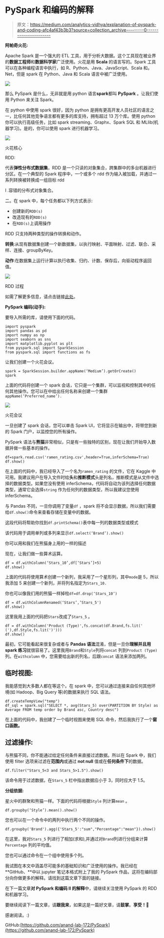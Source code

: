 # PySpark 和编码的解释

> 原文：<https://medium.com/analytics-vidhya/explanation-of-pyspark-and-coding-afc4af43b3b3?source=collection_archive---------0----------------------->

**阿帕奇火花:**

Apache Spark 是一个强大的 ETL 工具，用于分析大数据。这个工具现在被业界的**数据工程师**和**数据科学家**广泛使用。火花是用 **Scala** 的语言写的。Spark 工具可以在各种编程语言中执行，如 R、Python、Java、JavaScript、Scala 和。Net，但是 spark 在 Python、Java 和 Scala 语言中被广泛使用。

![](img/2ca16f4eb899b1618b355785fdd517bb.png)

那么 PySpark 是什么，无非就是用 python 语言**spark**都叫 **PySpark** 。让我们使用 Python 来关注 Spark。

在 python 中使用 spark 很好，因为 python 是拥有更高开发人员社区的语言之一，比任何其他竞争语言都有更多的库支持，拥有超过 13 万个库。使用 python 你可以执行高级任务，比如 spark streaming、Graphx、Spark SQL 和 MLlib(机器学习)。是的，你可以使用 spark 进行机器学习。

![](img/0f9186b449e16b0eb95fea81111e6076.png)

火花核心

RDD:

代表**弹性分布式数据集**，RDD 是一个只读的对象集合，跨集群中的多台机器进行分区。在一个典型的 Spark 程序中，一个或多个 rdd 作为输入被加载，并通过一系列转换被转换成一组目标 rdd

I .容错的分布式对象集合。

二。在 spark 中，每个任务都以下列方式表示:

*   创建新的`RDD(s)`
*   改造现有的`RDD(s)`
*   在`RDD(s)`上调用操作

RDD 只支持两种类型的操作转换和动作。

**转换**:从现有数据集创建一个新数据集，以执行映射、平面映射、过滤、联合、采样、连接、groupByKey。

**动作**:在数据集上运行计算以执行收集、归约、计数、保存后，向驱动程序返回值。

![](img/377ea8a3715816188210d586b1f49c12.png)

RDD 过程

如需了解更多信息，请点击链接[此处](https://spark.apache.org/docs/latest/rdd-programming-guide.html#rdd-operations)。

**PySpark 编码(动手):**

要导入所需的库，请使用下面的代码。

```
import pyspark
import pandas as pd
import numpy as np 
import seaborn as sns
import matplotlib.pyplot as plt
from pyspark.sql import SparkSession
from pyspark.sql import functions as fs
```

让我们创建一个火花会议。

```
spark = SparkSession.builder.appName(‘Medium’).getOrCreate()
spark
```

上面的代码将创建一个 spark 会话，它只是一个集群，可以监视和控制其中的任何其他操作。您可以在中给出任何名称来创建一个集群`appName(‘Preferred_name’).`

![](img/2824a66c101bd6280f6023851f0f49a2.png)

火花会议

一旦创建了 spark 会话，您可以单击 Spark UI，它将显示在输出中，将带您到新的 Spark 门户，以监控您的所有操作。

PySpark 语法与**熊猫**非常相似，只是有一些独特的区别，现在让我们开始导入数据并做一些基本的操作。

```
df=spark.read.csv('ramen_rating.csv',header=True,inferSchema=True)
df.show()
```

在上面的代码中，我已经导入了一个名为`ramen_rating` 的文件，它在 Kaggle 中可用。我建议用户在导入文件时给**头**和**推断模式**头是列名，推断模式是从文件中选择的数据类型。如果您没有使用 inferSchema，代码将自动为该列选择任何数据类型，通常它会选择`string` 作为任何列的数据类型，所以我建议您使用 inferSchema。

与 Pandas 不同，一旦你调用了变量`df` ，spark 将不会显示数据，所以我们需要给`df.show()`命令来查看存储在变量中的数据。

这段代码将帮助你找到`df.printSchema()`表中每一列的数据类型或模式

该代码用于调用单列或多列来显示`df.select(‘Brand’).show()`

你可以用和我们在熊猫身上用的一样的描述

现在，让我们做一些算术运算。

```
df = df.withColumn(‘Stars_10’,df[‘Stars’]+5) 
df.show()
```

上面的代码将使用算术创建一个新列，我采用了一个星形列，其中`mode`是 5，所以我添加 5 来创建一个新列，并将列名指定为`Stars_10.`

你也可以像我们用的熊猫一样掉柱`df=df.drop(‘Stars_10’)`

```
df = df.withColumnRenamed(‘Stars’,’Stars_5')
df.show()
```

这里我用上面的代码把`Stars`改成了`Stars_5` 。

```
df = df.withColumn('Product (Type)',fs.concat(df.Brand,fs.lit(' ('),df.Style,fs.lit(')')))
df.show()
```

最初，它可能看起来很复杂或者与 **Pandas 语法**混淆，但是一旦你**理解并且用 **spark** 练习**就很容易了。这里我用`Brand`和`Style`列将`concat` 列到`Product (Type)`列。在`withcolumn` 中，您需要给出新的列名，后跟`concat` 语法来添加两列。

## 临时视图:

我能感觉到大多数人都在等这个。在 spark 中，您可以通过连接来自任何其他环境(如 Hadoop、Big Query 等)的数据来执行 SQL 语法。

```
df.createTempView("temp")
df_sql = spark.sql("SELECT *, avg(Stars_5) over(PARTITION BY Style) as Average FROM temp order by Brand asc, Country desc")
```

在上面的代码中，我创建了一个临时视图来使用 SQL 命令，然后我执行了一个**窗口函数。**

## 过滤操作:

与熊猫不同，你不能通过给定任何条件来直接过滤数据。所以在 Spark 中，我们使用 filter 选项来过滤在**范围内**或通过 **not null** 值或在**任何条件下**的数据。

```
df.filter("Stars_5<3 and Stars_5>1.5").show()
```

该命令用于过滤数据，在`Stars_5` 栏中指出数据应小于 3，同时应大于 1.5。

**分组依据:**

星火中的群聚和熊猫一样。下面的代码将根据`Style` 列计算`mean` 。

```
df.groupby(‘Style’).mean().show()
```

您也可以在一个命令中的两列中执行两个不同的操作。

```
df.groupby('Brand').agg({'Stars_5':"sum","Percentage":"mean"}).show()
```

在这里，我对`Stars_5` 列进行了相加(求和),并通过对`Brand`列进行分组来计算`Percentage` 列的平均值。

您也可以通过命令在一个组中使用多个列。

我试图在本文中涵盖尽可能多的基础知识和广泛使用的操作。我已经在 **GitHub、**中以 jupyter 笔记本格式附上了我的 PySpark 作品，这将在编码部分向你做更多的解释。请找到这篇文章下面的链接。

在下一篇文章**对 PySpark 和编码 II 的解释**中，请继续关注使用 PySpark 的 RDD 和机器学习。

要继续阅读下一篇文章，请**跟我来**，如果这是一篇好文章，请**鼓掌**。**享受！**💙

感谢阅读。:)

GitHub:[https://github.com/anand-lab-172/PySpark](https://github.com/anand-lab-172/PySpark)
